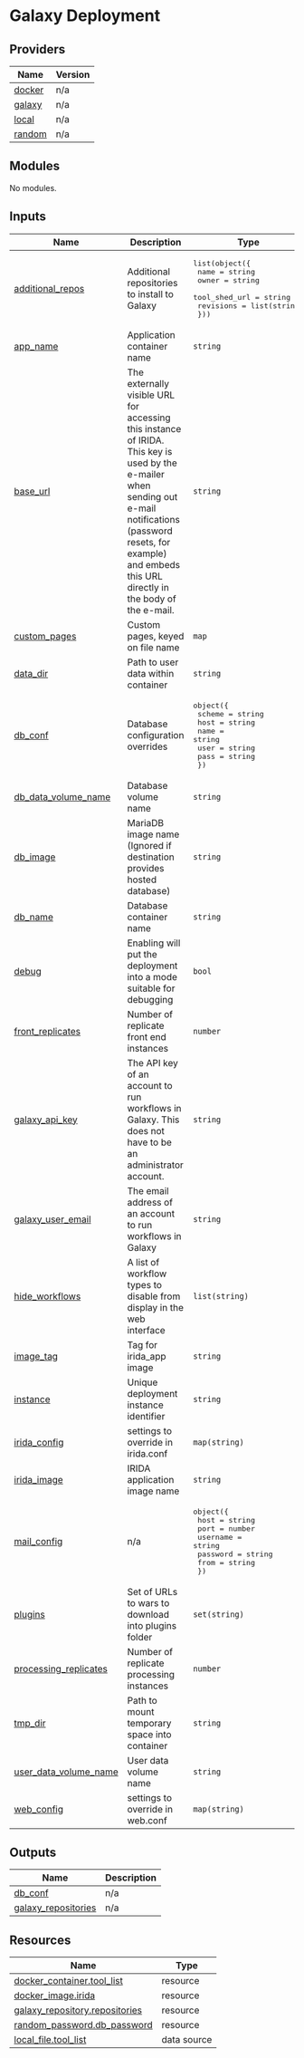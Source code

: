 # Galaxy Deployment

<!-- BEGIN_TF_DOCS -->
## Providers

| Name | Version |
|------|---------|
| <a name="provider_docker"></a> [docker](#provider\_docker) | n/a |
| <a name="provider_galaxy"></a> [galaxy](#provider\_galaxy) | n/a |
| <a name="provider_local"></a> [local](#provider\_local) | n/a |
| <a name="provider_random"></a> [random](#provider\_random) | n/a |

## Modules

No modules.

## Inputs

| Name | Description | Type | Default | Required |
|------|-------------|------|---------|:--------:|
| <a name="input_additional_repos"></a> [additional\_repos](#input\_additional\_repos) | Additional repositories to install to Galaxy | <pre>list(object({<br>    name          = string<br>    owner         = string<br>    tool_shed_url = string<br>    revisions     = list(string)<br>  }))</pre> | `[]` | no |
| <a name="input_app_name"></a> [app\_name](#input\_app\_name) | Application container name | `string` | `null` | no |
| <a name="input_base_url"></a> [base\_url](#input\_base\_url) | The externally visible URL for accessing this instance of IRIDA. This key is used by the e-mailer when sending out e-mail notifications (password resets, for example) and embeds this URL directly in the body of the e-mail. | `string` | `""` | no |
| <a name="input_custom_pages"></a> [custom\_pages](#input\_custom\_pages) | Custom pages, keyed on file name | `map` | `{}` | no |
| <a name="input_data_dir"></a> [data\_dir](#input\_data\_dir) | Path to user data within container | `string` | `null` | no |
| <a name="input_db_conf"></a> [db\_conf](#input\_db\_conf) | Database configuration overrides | <pre>object({<br>    scheme = string<br>    host   = string<br>    name   = string<br>    user   = string<br>    pass   = string<br>  })</pre> | `null` | no |
| <a name="input_db_data_volume_name"></a> [db\_data\_volume\_name](#input\_db\_data\_volume\_name) | Database volume name | `string` | `null` | no |
| <a name="input_db_image"></a> [db\_image](#input\_db\_image) | MariaDB image name (Ignored if destination provides hosted database) | `string` | `"mariadb"` | no |
| <a name="input_db_name"></a> [db\_name](#input\_db\_name) | Database container name | `string` | `null` | no |
| <a name="input_debug"></a> [debug](#input\_debug) | Enabling will put the deployment into a mode suitable for debugging | `bool` | `false` | no |
| <a name="input_front_replicates"></a> [front\_replicates](#input\_front\_replicates) | Number of replicate front end instances | `number` | `1` | no |
| <a name="input_galaxy_api_key"></a> [galaxy\_api\_key](#input\_galaxy\_api\_key) | The API key of an account to run workflows in Galaxy. This does not have to be an administrator account. | `string` | n/a | yes |
| <a name="input_galaxy_user_email"></a> [galaxy\_user\_email](#input\_galaxy\_user\_email) | The email address of an account to run workflows in Galaxy | `string` | n/a | yes |
| <a name="input_hide_workflows"></a> [hide\_workflows](#input\_hide\_workflows) | A list of workflow types to disable from display in the web interface | `list(string)` | `[]` | no |
| <a name="input_image_tag"></a> [image\_tag](#input\_image\_tag) | Tag for irida\_app image | `string` | `"latest"` | no |
| <a name="input_instance"></a> [instance](#input\_instance) | Unique deployment instance identifier | `string` | `""` | no |
| <a name="input_irida_config"></a> [irida\_config](#input\_irida\_config) | settings to override in irida.conf | `map(string)` | `{}` | no |
| <a name="input_irida_image"></a> [irida\_image](#input\_irida\_image) | IRIDA application image name | `string` | `null` | no |
| <a name="input_mail_config"></a> [mail\_config](#input\_mail\_config) | n/a | <pre>object({<br>    host     = string<br>    port     = number<br>    username = string<br>    password = string<br>    from     = string<br>  })</pre> | `null` | no |
| <a name="input_plugins"></a> [plugins](#input\_plugins) | Set of URLs to wars to download into plugins folder | `set(string)` | `[]` | no |
| <a name="input_processing_replicates"></a> [processing\_replicates](#input\_processing\_replicates) | Number of replicate processing instances | `number` | `1` | no |
| <a name="input_tmp_dir"></a> [tmp\_dir](#input\_tmp\_dir) | Path to mount temporary space into container | `string` | `null` | no |
| <a name="input_user_data_volume_name"></a> [user\_data\_volume\_name](#input\_user\_data\_volume\_name) | User data volume name | `string` | `null` | no |
| <a name="input_web_config"></a> [web\_config](#input\_web\_config) | settings to override in web.conf | `map(string)` | `{}` | no |

## Outputs

| Name | Description |
|------|-------------|
| <a name="output_db_conf"></a> [db\_conf](#output\_db\_conf) | n/a |
| <a name="output_galaxy_repositories"></a> [galaxy\_repositories](#output\_galaxy\_repositories) | n/a |

## Resources

| Name | Type |
|------|------|
| [docker_container.tool_list](https://registry.terraform.io/providers/kreuzwerker/docker/latest/docs/resources/container) | resource |
| [docker_image.irida](https://registry.terraform.io/providers/kreuzwerker/docker/latest/docs/resources/image) | resource |
| [galaxy_repository.repositories](https://registry.terraform.io/providers/brinkmanlab/galaxy/latest/docs/resources/repository) | resource |
| [random_password.db_password](https://registry.terraform.io/providers/hashicorp/random/latest/docs/resources/password) | resource |
| [local_file.tool_list](https://registry.terraform.io/providers/hashicorp/local/latest/docs/data-sources/file) | data source |
<!-- END_TF_DOCS -->